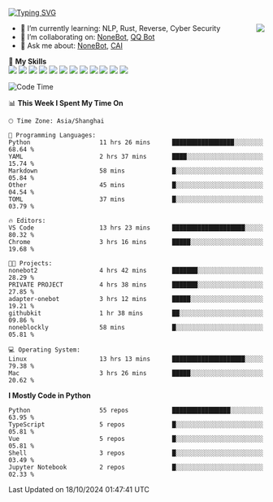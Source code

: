 [![Typing SVG](https://readme-typing-svg.herokuapp.com?size=25&duration=2500&color=8C43EA&vCenter=true&width=200&height=40&lines=Hi+there+%F0%9F%91%8B%F0%9F%8F%BB;I'm+yanyongyu)](https://git.io/typing-svg)

<a href="#">
  <img align="right" src="https://github-readme-stats.vercel.app/api?username=yanyongyu&count_private=true&show_icons=true&bg_color=15,f2f7fd,E0EAFC" />
</a>

- 🌱 I’m currently learning: NLP, Rust, Reverse, Cyber Security
- 👯 I’m collaborating on: [NoneBot](https://github.com/nonebot), [QQ Bot](https://github.com/Mrs4s/go-cqhttp)
- 💬 Ask me about: [NoneBot](https://github.com/nonebot), [CAI](https://github.com/cscs181/CAI)

🌟 **My Skills**  
![](https://img.shields.io/badge/-Python-3e74a2?style=flat-square&logo=Python&logoColor=fff)
![](https://img.shields.io/badge/-TypeScript-3178C6?style=flat-square&logo=TypeScript&logoColor=fff)
![](https://img.shields.io/badge/-Vue-4fc08d?style=flat-square&logo=Vue.js&logoColor=fff)
![](https://img.shields.io/badge/-React-2d98ce?style=flat-square&logo=React&logoColor=fff)
![](https://img.shields.io/badge/-FastAPI-009688?style=flat-square&logo=FastAPI&logoColor=fff)
![](https://img.shields.io/badge/-Linux-000000?style=flat-square&logo=Linux&logoColor=fff)
![](https://img.shields.io/badge/-Docker-2496ED?style=flat-square&logo=Docker&logoColor=fff)
![](https://img.shields.io/badge/-Kubernetes-326CE5?style=flat-square&logo=Kubernetes&logoColor=fff)
![](https://img.shields.io/badge/-GitHub%20Actions-2088FF?style=flat-square&logo=GitHubActions&logoColor=fff)
![](https://img.shields.io/badge/-PostgreSQL-4169E1?style=flat-square&logo=PostgreSQL&logoColor=fff)
![](https://img.shields.io/badge/-Redis-DC382D?style=flat-square&logo=Redis&logoColor=fff)
![](https://img.shields.io/badge/-MongoDB-47A248?style=flat-square&logo=MongoDB&logoColor=fff)

<!--START_SECTION:waka-->
![Code Time](http://img.shields.io/badge/Code%20Time-6%2C771%20hrs%2038%20mins-blue)

📊 **This Week I Spent My Time On** 

```text
🕑︎ Time Zone: Asia/Shanghai

💬 Programming Languages: 
Python                   11 hrs 26 mins      █████████████████░░░░░░░░   68.64 % 
YAML                     2 hrs 37 mins       ████░░░░░░░░░░░░░░░░░░░░░   15.74 % 
Markdown                 58 mins             █░░░░░░░░░░░░░░░░░░░░░░░░   05.84 % 
Other                    45 mins             █░░░░░░░░░░░░░░░░░░░░░░░░   04.54 % 
TOML                     37 mins             █░░░░░░░░░░░░░░░░░░░░░░░░   03.79 % 

🔥 Editors: 
VS Code                  13 hrs 23 mins      ████████████████████░░░░░   80.32 % 
Chrome                   3 hrs 16 mins       █████░░░░░░░░░░░░░░░░░░░░   19.68 % 

🐱‍💻 Projects: 
nonebot2                 4 hrs 42 mins       ███████░░░░░░░░░░░░░░░░░░   28.29 % 
PRIVATE PROJECT          4 hrs 38 mins       ███████░░░░░░░░░░░░░░░░░░   27.85 % 
adapter-onebot           3 hrs 12 mins       █████░░░░░░░░░░░░░░░░░░░░   19.21 % 
githubkit                1 hr 38 mins        ██░░░░░░░░░░░░░░░░░░░░░░░   09.86 % 
noneblockly              58 mins             █░░░░░░░░░░░░░░░░░░░░░░░░   05.81 % 

💻 Operating System: 
Linux                    13 hrs 13 mins      ████████████████████░░░░░   79.38 % 
Mac                      3 hrs 26 mins       █████░░░░░░░░░░░░░░░░░░░░   20.62 % 
```

**I Mostly Code in Python** 

```text
Python                   55 repos            ████████████████░░░░░░░░░   63.95 % 
TypeScript               5 repos             █░░░░░░░░░░░░░░░░░░░░░░░░   05.81 % 
Vue                      5 repos             █░░░░░░░░░░░░░░░░░░░░░░░░   05.81 % 
Shell                    3 repos             █░░░░░░░░░░░░░░░░░░░░░░░░   03.49 % 
Jupyter Notebook         2 repos             █░░░░░░░░░░░░░░░░░░░░░░░░   02.33 % 
```




 Last Updated on 18/10/2024 01:47:41 UTC
<!--END_SECTION:waka-->
